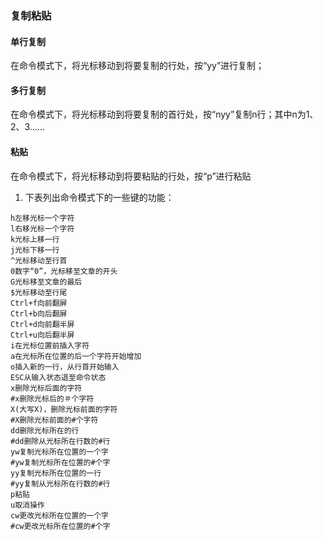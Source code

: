 ### 复制粘贴
#### 单行复制  
在命令模式下，将光标移动到将要复制的行处，按“yy”进行复制；  
#### 多行复制 
在命令模式下，将光标移动到将要复制的首行处，按“nyy”复制n行；其中n为1、2、3……
#### 粘贴
在命令模式下，将光标移动到将要粘贴的行处，按“p”进行粘贴

1) 下表列出命令模式下的一些键的功能：
```vim
h左移光标一个字符    
l右移光标一个字符  
k光标上移一行
j光标下移一行
^光标移动至行首
0数字“0”，光标移至文章的开头
G光标移至文章的最后
$光标移动至行尾
Ctrl+f向前翻屏
Ctrl+b向后翻屏
Ctrl+d向前翻半屏
Ctrl+u向后翻半屏
i在光标位置前插入字符
a在光标所在位置的后一个字符开始增加
o插入新的一行，从行首开始输入
ESC从输入状态退至命令状态
x删除光标后面的字符
#x删除光标后的＃个字符
X(大写X)，删除光标前面的字符
#X删除光标前面的#个字符
dd删除光标所在的行
#dd删除从光标所在行数的#行
yw复制光标所在位置的一个字
#yw复制光标所在位置的#个字
yy复制光标所在位置的一行
#yy复制从光标所在行数的#行
p粘贴
u取消操作
cw更改光标所在位置的一个字
#cw更改光标所在位置的#个字
```